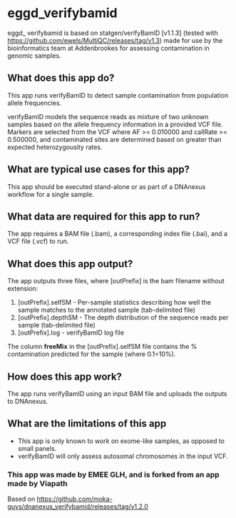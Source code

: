 # eggd_verifybamid

eggd_ verifybamid is based on statgen/verifyBamID [v1.1.3] (tested with https://github.com/ewels/MultiQC/releases/tag/v1.3) made for use by the bioinformatics team at Addenbrookes for assessing contamination in genomic samples.

## What does this app do?
This app runs verifyBamID to detect sample contamination from population allele frequencies.

verifyBamID models the sequence reads as mixture of two unknown samples based on the allele frequency information in a provided VCF file. Markers are selected from the VCF where AF >= 0.010000 and callRate >= 0.500000, and contaminated sites are determined based on greater than expected heterozygousity rates.

## What are typical use cases for this app?
This app should be executed stand-alone or as part of a DNAnexus workflow for a single sample.

## What data are required for this app to run?
The app requires a BAM file (.bam), a corresponding index file (.bai), and a VCF file (.vcf) to run.

## What does this app output?
The app outputs three files, where [outPrefix] is the bam filename without extension:
1. [outPrefix].selfSM - Per-sample statistics describing how well the sample matches to the annotated sample (tab-delimited file)
2. [outPrefix].depthSM - The depth distribution of the sequence reads per sample (tab-delimited file)
3. [outPrefix].log - verifyBamID log file

The column **freeMix** in the [outPrefix].selfSM file contains the % contamination predicted for the sample (where 0.1=10%).

## How does this app work?
The app runs verifyBamID using an input BAM file and uploads the outputs to DNAnexus.

## What are the limitations of this app
- This app is only known to work on exome-like samples, as opposed to small panels.
- verifyBamID will only assess autosomal chromosomes in the input VCF.

### This app was made by EMEE GLH, and is forked from an app made by Viapath
Based on https://github.com/moka-guys/dnanexus_verifybamid/releases/tag/v1.2.0
